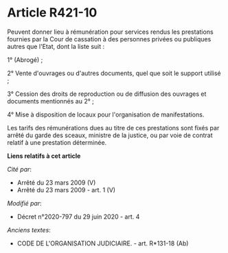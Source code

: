 # Article R421-10

Peuvent donner lieu à rémunération pour services rendus les prestations fournies par la Cour de cassation à des personnes
privées ou publiques autres que l'Etat, dont la liste suit :

1° (Abrogé) ;

2° Vente d'ouvrages ou d'autres documents, quel que soit le support utilisé ;

3° Cession des droits de reproduction ou de diffusion des ouvrages et documents mentionnés au 2° ;

4° Mise à disposition de locaux pour l'organisation de manifestations.

Les tarifs des rémunérations dues au titre de ces prestations sont fixés par arrêté du garde des sceaux, ministre de la
justice, ou par voie de contrat relatif à une prestation déterminée.

**Liens relatifs à cet article**

_Cité par_:

  - Arrêté du 23 mars 2009 (V)
  - Arrêté du 23 mars 2009 - art. 1 (V)

_Modifié par_:

  - Décret n°2020-797 du 29 juin 2020 - art. 4

_Anciens textes_:

  - CODE DE L'ORGANISATION JUDICIAIRE. - art. R*131-18 (Ab)
